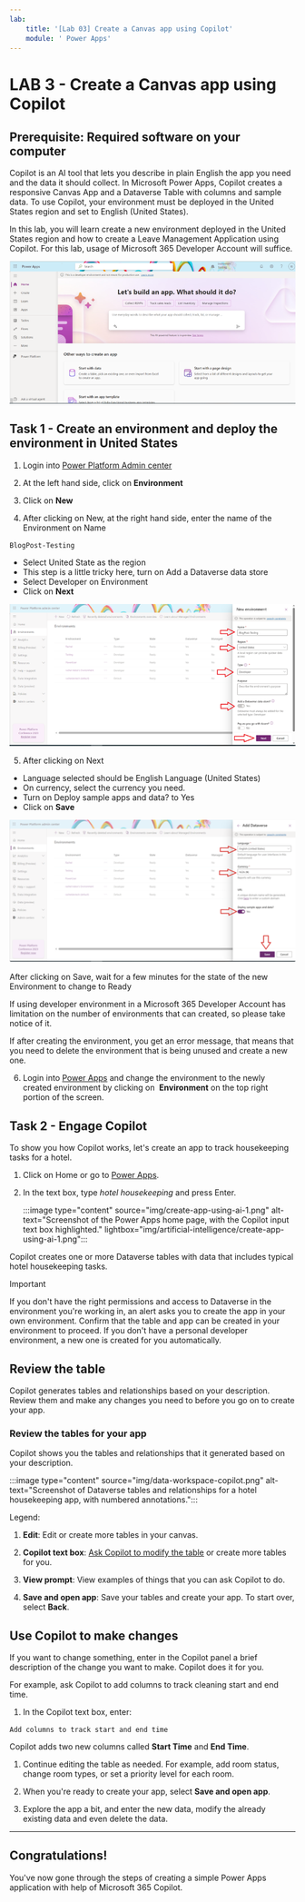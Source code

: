 ```yaml
---
lab:
    title: '[Lab 03] Create a Canvas app using Copilot'
    module: ' Power Apps'
---
```

# LAB 3 - Create a Canvas app using Copilot

Prerequisite: Required software on your computer
--------------------------------------------------------

Copilot is an AI tool that lets you describe in plain English the app you need and the data it should collect. In Microsoft Power Apps, Copilot creates a responsive Canvas App and a Dataverse Table with columns and sample data. To use Copilot, your environment must be deployed in the United States region and set to English (United States).

In this lab, you will learn create a new environment deployed in the United States region and how to create a Leave Management Application using Copilot. For this lab, usage of Microsoft 365 Developer Account will suffice.


![Copilot power apps.PNG](img/CopilotPowerApps.PNG)


## Task 1 - Create an environment and deploy the environment in United States

1. Login into [Power Platform Admin center](https://admin.powerplatform.microsoft.com/)

2. At the left hand side, click on **Environment**


3. Click on **New**
4. After clicking on New, at the right hand side, enter the name of the Environment on Name 

```
BlogPost-Testing
```

*   Select United State as the region 
*   This step is a little tricky here, turn on Add a Dataverse data store 
*   Select Developer on Environment 
*   Click on **Next**

![NewEnvironment.PNG](img/NewEnvironment.PNG)

5. After clicking on Next 

*   Language selected should be English Language (United States) 
*   On currency, select the currency you need. 
*   Turn on Deploy sample apps and data? to Yes
*   Click on **Save**

![NewEnvironment1.PNG](img/NewEnvironment1.png)

After clicking on Save, wait for a few minutes for the state of the new Environment to change to Ready

If using developer environment in a Microsoft 365 Developer Account has limitation on the number of environments that can created, so please take notice of it. 

If after creating the environment, you get an error message, that means that you need to delete the environment that is being unused and create a new one.

6. Login into [Power Apps](https://make.powerapps.com/) and change the environment to the newly created environment by clicking on  **Environment**
 on the top right portion of the screen.


## Task 2 - Engage Copilot

To show you how Copilot works, let's create an app to track housekeeping tasks for a hotel.

1. Click on Home or go to [Power Apps](https://make.powerapps.com).

1. In the text box, type *hotel housekeeping* and press Enter.

   :::image type="content" source="img/create-app-using-ai-1.png" alt-text="Screenshot of the Power Apps home page, with the Copilot input text box highlighted." lightbox="img/artificial-intelligence/create-app-using-ai-1.png":::

Copilot creates one or more Dataverse tables with data that includes typical hotel housekeeping tasks.

> [!IMPORTANT]
> If you don't have the right permissions and access to Dataverse in the environment you're working in, an alert asks you to create the app in your own environment. Confirm that the table and app can be created in your environment to proceed. If you don't have a personal developer environment, a new one is created for you automatically.

## Review the table

Copilot generates tables and relationships based on your description. Review them and make any changes you need to before you go on to create your app.

### Review the tables for your app

Copilot shows you the tables and relationships that it generated based on your description.

:::image type="content" source="img/data-workspace-copilot.png" alt-text="Screenshot of Dataverse tables and relationships for a hotel housekeeping app, with numbered annotations.":::

Legend:

1. **Edit**: Edit or create more tables in your canvas.

1. **Copilot text box**: [Ask Copilot to modify the table](#use-copilot-to-make-changes) or create more tables for you.

1. **View prompt**: View examples of things that you can ask Copilot to do.

1. **Save and open app**: Save your tables and create your app. To start over, select **Back**.


## Use Copilot to make changes

If you want to change something, enter in the Copilot panel a brief description of the change you want to make. Copilot does it for you.

For example, ask Copilot to add columns to track cleaning start and end time.

1. In the Copilot text box, enter:
```
Add columns to track start and end time
```

Copilot adds two new columns called **Start Time** and **End Time**.

1. Continue editing the table as needed. For example, add room status, change room types, or set a priority level for each room.

1. When you're ready to create your app, select **Save and open app**.

1. Explore the app a bit, and enter the new data, modify the already existing data and even delete the data. 
-------
## Congratulations!

You've now gone through the steps of creating a simple Power Apps application with help of Microsoft 365 Copilot.

    
